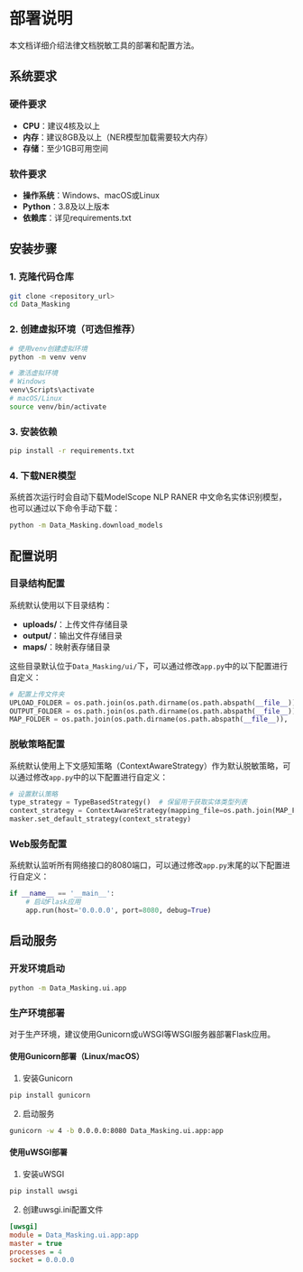 # 部署说明

本文档详细介绍法律文档脱敏工具的部署和配置方法。

## 系统要求

### 硬件要求

- **CPU**：建议4核及以上
- **内存**：建议8GB及以上（NER模型加载需要较大内存）
- **存储**：至少1GB可用空间

### 软件要求

- **操作系统**：Windows、macOS或Linux
- **Python**：3.8及以上版本
- **依赖库**：详见requirements.txt

## 安装步骤

### 1. 克隆代码仓库

```bash
git clone <repository_url>
cd Data_Masking
```

### 2. 创建虚拟环境（可选但推荐）

```bash
# 使用venv创建虚拟环境
python -m venv venv

# 激活虚拟环境
# Windows
venv\Scripts\activate
# macOS/Linux
source venv/bin/activate
```

### 3. 安装依赖

```bash
pip install -r requirements.txt
```

### 4. 下载NER模型

系统首次运行时会自动下载ModelScope NLP RANER 中文命名实体识别模型，也可以通过以下命令手动下载：

```bash
python -m Data_Masking.download_models
```

## 配置说明

### 目录结构配置

系统默认使用以下目录结构：

- **uploads/**：上传文件存储目录
- **output/**：输出文件存储目录
- **maps/**：映射表存储目录

这些目录默认位于`Data_Masking/ui/`下，可以通过修改`app.py`中的以下配置进行自定义：

```python
# 配置上传文件夹
UPLOAD_FOLDER = os.path.join(os.path.dirname(os.path.abspath(__file__)), 'uploads')
OUTPUT_FOLDER = os.path.join(os.path.dirname(os.path.abspath(__file__)), 'output')
MAP_FOLDER = os.path.join(os.path.dirname(os.path.abspath(__file__)), 'maps')
```

### 脱敏策略配置

系统默认使用上下文感知策略（ContextAwareStrategy）作为默认脱敏策略，可以通过修改`app.py`中的以下配置进行自定义：

```python
# 设置默认策略
type_strategy = TypeBasedStrategy()  # 保留用于获取实体类型列表
context_strategy = ContextAwareStrategy(mapping_file=os.path.join(MAP_FOLDER, 'context_mapping.pkl'))
masker.set_default_strategy(context_strategy)
```

### Web服务配置

系统默认监听所有网络接口的8080端口，可以通过修改`app.py`末尾的以下配置进行自定义：

```python
if __name__ == '__main__':
    # 启动Flask应用
    app.run(host='0.0.0.0', port=8080, debug=True)
```

## 启动服务

### 开发环境启动

```bash
python -m Data_Masking.ui.app
```

### 生产环境部署

对于生产环境，建议使用Gunicorn或uWSGI等WSGI服务器部署Flask应用。

#### 使用Gunicorn部署（Linux/macOS）

1. 安装Gunicorn

```bash
pip install gunicorn
```

2. 启动服务

```bash
gunicorn -w 4 -b 0.0.0.0:8080 Data_Masking.ui.app:app
```

#### 使用uWSGI部署

1. 安装uWSGI

```bash
pip install uwsgi
```

2. 创建uwsgi.ini配置文件

```ini
[uwsgi]
module = Data_Masking.ui.app:app
master = true
processes = 4
socket = 0.0.0.0